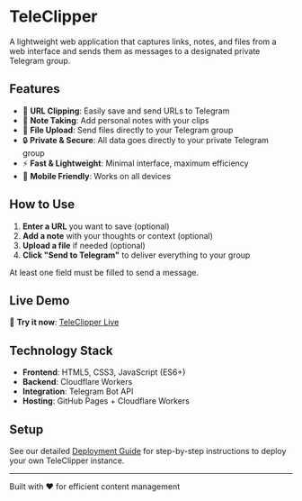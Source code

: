# TeleClipper

A lightweight web application that captures links, notes, and files from a web interface and sends them as messages to a designated private Telegram group.

## Features

- 📎 **URL Clipping**: Easily save and send URLs to Telegram
- 📝 **Note Taking**: Add personal notes with your clips
- 📁 **File Upload**: Send files directly to your Telegram group
- 🔒 **Private & Secure**: All data goes directly to your private Telegram group
- ⚡ **Fast & Lightweight**: Minimal interface, maximum efficiency
- 📱 **Mobile Friendly**: Works on all devices

## How to Use

1. **Enter a URL** you want to save (optional)
2. **Add a note** with your thoughts or context (optional)
3. **Upload a file** if needed (optional)
4. **Click "Send to Telegram"** to deliver everything to your group

At least one field must be filled to send a message.

## Live Demo

🚀 **Try it now**: [TeleClipper Live](https://github.com/pages/link/will/be/here)

## Technology Stack

- **Frontend**: HTML5, CSS3, JavaScript (ES6+)
- **Backend**: Cloudflare Workers
- **Integration**: Telegram Bot API
- **Hosting**: GitHub Pages + Cloudflare Workers

## Setup

See our detailed [Deployment Guide](deployment.md) for step-by-step instructions to deploy your own TeleClipper instance.

---

Built with ❤️ for efficient content management
